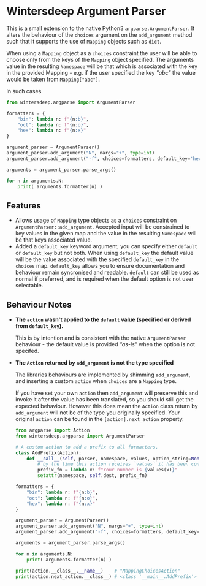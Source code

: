 # Wintersdeep Argument Parser

This is a small extension to the native Python3 `argparse.ArgumentParser`. It alters the behaviour of the `choices` argument on the `add_argument` method such that it supports the use of `Mapping` objects such as `dict`. 

When using a `Mapping` object as a `choices` constraint the user will be able to choose only from the keys of the `Mapping` object specified. The arguments value in the resulting `Namespace` will be that which is associated with the key in the provided Mapping - e.g. if the user specified the key _"abc"_ the value would be taken from `Mapping["abc"]`.

In such cases 

```python
from wintersdeep.argparse import ArgumentParser

formatters = {
    "bin": lambda n: f"{n:b}",
    "oct": lambda n: f"{n:o}",
    "hex": lambda n: f"{n:x}"
}

argument_parser = ArgumentParser()
argument_parser.add_argument("N", nargs="+", type=int)
argument_parser.add_argument("-f", choices=formatters, default_key='hex')

arguments = argument_parser.parse_args()

for n in arguments.N:
    print( arguments.formatter(n) )
```

## Features

- Allows usage of `Mapping` type objects as a `choices` constraint on `ArgumentParser::add_argument`. Accepted input will be constrained to key values in the given map and the value in the resulting `Namespace` will be that keys associated value.
- Added a `default_key` keyword argument; you can specify either `default` or `default_key` but not both. When using `default_key` the default value will be the value associated with the specified `default_key` in the `choices` map. `default_key` allows you to ensure documentation and behaviour remain syncronised and readable. `default` can still be used as normal if preferred, and is required when the default option is not user selectable.

## Behaviour Notes

- **The `action` wasn't applied to the `default` value (specified or derived from `default_key`).**

    This is by intention and is consistent with the native `ArgumentParser` behaviour - the default value is provided _"as-is"_ when the option is not specifed.

- **The `Action` returned by `add_argument` is not the type specified**

    The libraries behaviours are implemented by shimming `add_argument`, and inserting a custom `action` when `choices` are a `Mapping` type.

    If you have set your own `action` then `add_argument` will preserve this and invoke it after the value has been translated, so you should still get the expected behaviour. However this does mean the `Action` class return by `add_argument` will not be of the type you originally specified. Your original `action` can be found in the `[action].next_action` property.

    ```python
    from argparse import Action
    from wintersdeep.argparse import ArgumentParser

    # A custom action to add a prefix to all formatters.
    class AddPrefix(Action):
        def __call__(self, parser, namespace, values, option_string=None):
            # by the time this action receives `values` it has been converted into its Mapping associated value (in context a lambda function from `formatters`.
            prefix_fn = lambda x: f"Your number is {values(x)}"
            setattr(namespace, self.dest, prefix_fn)

    formatters = {
        "bin": lambda n: f"{n:b}",
        "oct": lambda n: f"{n:o}",
        "hex": lambda n: f"{n:x}"
    }

    argument_parser = ArgumentParser()
    argument_parser.add_argument("N", nargs="+", type=int)
    argument_parser.add_argument("-f", choices=formatters, default_key='hex')

    arguments = argument_parser.parse_args()

    for n in arguments.N:
        print( arguments.formatter(n) )
    
    print(action.__class__.__name__)    # "MappingChoicesAction"
    print(action.next_action.__class__) # <class '__main__.AddPrefix'>
    ```